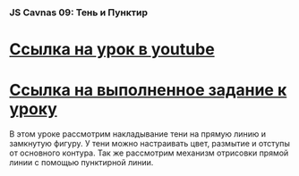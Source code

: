 ### JS Cavnas 09: Тень и Пунктир ###
[Ссылка на урок в youtube](https://www.youtube.com/watch?v=SMlmupY-jxU&t=26s)
========================================================
[Ссылка на выполненное задание к уроку](https://evgenprushk.github.io/lessons/JS_Canvas_09_Shadow_and_Dotter_Line/)
=======================
В этом уроке рассмотрим накладывание тени на прямую линию и замкнутую фигуру. У тени можно настраивать цвет, размытие и отступы от основного контура. Так же рассмотрим механизм отрисовки прямой линии с помощью пунктирной линии.